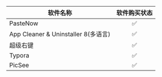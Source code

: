 | 软件名称          | 软件购买状态 |
|-------------------|:------------:|
| PasteNow           | ✅           |
| App Cleaner & Uninstaller 8(多语言)|  ✅           |
| 超级右键           | ✅           |
| Typora            | ✅           |
| PicSee | ✅ |